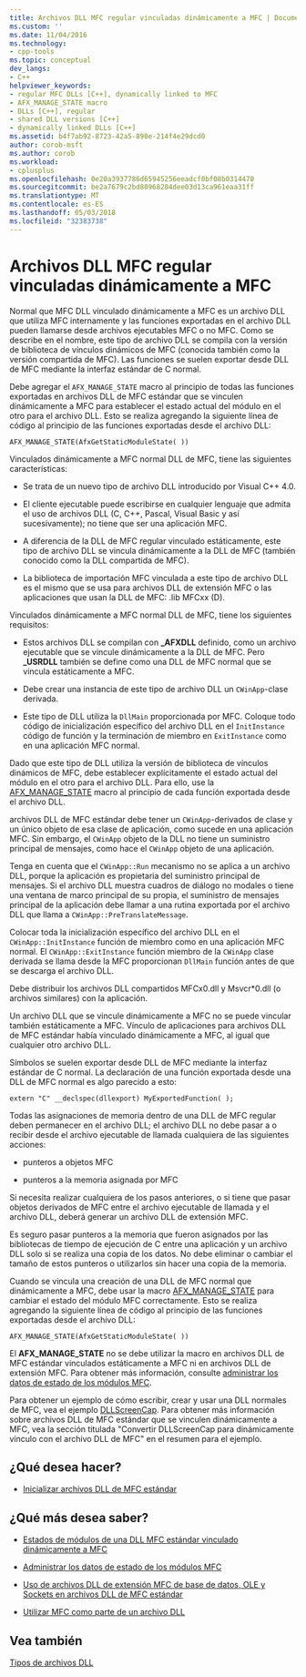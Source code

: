 ```yaml
---
title: Archivos DLL MFC regular vinculadas dinámicamente a MFC | Documentos de Microsoft
ms.custom: ''
ms.date: 11/04/2016
ms.technology:
- cpp-tools
ms.topic: conceptual
dev_langs:
- C++
helpviewer_keywords:
- regular MFC DLLs [C++], dynamically linked to MFC
- AFX_MANAGE_STATE macro
- DLLs [C++], regular
- shared DLL versions [C++]
- dynamically linked DLLs [C++]
ms.assetid: b4f7ab92-8723-42a5-890e-214f4e29dcd0
author: corob-msft
ms.author: corob
ms.workload:
- cplusplus
ms.openlocfilehash: 0e20a3937786d65945256eeadcf0bf08b0314470
ms.sourcegitcommit: be2a7679c2bd80968204dee03d13ca961eaa31ff
ms.translationtype: MT
ms.contentlocale: es-ES
ms.lasthandoff: 05/03/2018
ms.locfileid: "32383738"
---
```

# <a name="regular-mfc-dlls-dynamically-linked-to-mfc"></a>Archivos DLL MFC regular vinculadas dinámicamente a MFC
Normal que MFC DLL vinculado dinámicamente a MFC es un archivo DLL que utiliza MFC internamente y las funciones exportadas en el archivo DLL pueden llamarse desde archivos ejecutables MFC o no MFC. Como se describe en el nombre, este tipo de archivo DLL se compila con la versión de biblioteca de vínculos dinámicos de MFC (conocida también como la versión compartida de MFC). Las funciones se suelen exportar desde DLL de MFC mediante la interfaz estándar de C normal.  
  
 Debe agregar el `AFX_MANAGE_STATE` macro al principio de todas las funciones exportadas en archivos DLL de MFC estándar que se vinculen dinámicamente a MFC para establecer el estado actual del módulo en el otro para el archivo DLL. Esto se realiza agregando la siguiente línea de código al principio de las funciones exportadas desde el archivo DLL:  
  
```  
AFX_MANAGE_STATE(AfxGetStaticModuleState( ))  
```  
  
 Vinculados dinámicamente a MFC normal DLL de MFC, tiene las siguientes características:  
  
-   Se trata de un nuevo tipo de archivo DLL introducido por Visual C++ 4.0.  
  
-   El cliente ejecutable puede escribirse en cualquier lenguaje que admita el uso de archivos DLL (C, C++, Pascal, Visual Basic y así sucesivamente); no tiene que ser una aplicación MFC.  
  
-   A diferencia de la DLL de MFC regular vinculado estáticamente, este tipo de archivo DLL se vincula dinámicamente a la DLL de MFC (también conocido como la DLL compartida de MFC).  
  
-   La biblioteca de importación MFC vinculada a este tipo de archivo DLL es el mismo que se usa para archivos DLL de extensión MFC o las aplicaciones que usan la DLL de MFC: .lib MFCxx (D).  
  
 Vinculados dinámicamente a MFC normal DLL de MFC, tiene los siguientes requisitos:  
  
-   Estos archivos DLL se compilan con **_AFXDLL** definido, como un archivo ejecutable que se vincule dinámicamente a la DLL de MFC. Pero **_USRDLL** también se define como una DLL de MFC normal que se vincula estáticamente a MFC.  
  
-   Debe crear una instancia de este tipo de archivo DLL un `CWinApp`-clase derivada.  
  
-   Este tipo de DLL utiliza la `DllMain` proporcionada por MFC. Coloque todo código de inicialización específico del archivo DLL en el `InitInstance` código de función y la terminación de miembro en `ExitInstance` como en una aplicación MFC normal.  
  
 Dado que este tipo de DLL utiliza la versión de biblioteca de vínculos dinámicos de MFC, debe establecer explícitamente el estado actual del módulo en el otro para el archivo DLL. Para ello, use la [AFX_MANAGE_STATE](../mfc/reference/extension-dll-macros.md#afx_manage_state) macro al principio de cada función exportada desde el archivo DLL.  
  
 archivos DLL de MFC estándar debe tener un `CWinApp`-derivados de clase y un único objeto de esa clase de aplicación, como sucede en una aplicación MFC. Sin embargo, el `CWinApp` objeto de la DLL no tiene un suministro principal de mensajes, como hace el `CWinApp` objeto de una aplicación.  
  
 Tenga en cuenta que el `CWinApp::Run` mecanismo no se aplica a un archivo DLL, porque la aplicación es propietaria del suministro principal de mensajes. Si el archivo DLL muestra cuadros de diálogo no modales o tiene una ventana de marco principal de su propia, el suministro de mensajes principal de la aplicación debe llamar a una rutina exportada por el archivo DLL que llama a `CWinApp::PreTranslateMessage`.  
  
 Colocar toda la inicialización específico del archivo DLL en el `CWinApp::InitInstance` función de miembro como en una aplicación MFC normal. El `CWinApp::ExitInstance` función miembro de la `CWinApp` clase derivada se llama desde la MFC proporcionan `DllMain` función antes de que se descarga el archivo DLL.  
  
 Debe distribuir los archivos DLL compartidos MFCx0.dll y Msvcr*0.dll (o archivos similares) con la aplicación.  
  
 Un archivo DLL que se vincule dinámicamente a MFC no se puede vincular también estáticamente a MFC. Vínculo de aplicaciones para archivos DLL de MFC estándar había vinculado dinámicamente a MFC, al igual que cualquier otro archivo DLL.  
  
 Símbolos se suelen exportar desde DLL de MFC mediante la interfaz estándar de C normal. La declaración de una función exportada desde una DLL de MFC normal es algo parecido a esto:  
  
```  
extern "C" __declspec(dllexport) MyExportedFunction( );  
```  
  
 Todas las asignaciones de memoria dentro de una DLL de MFC regular deben permanecer en el archivo DLL; el archivo DLL no debe pasar a o recibir desde el archivo ejecutable de llamada cualquiera de las siguientes acciones:  
  
-   punteros a objetos MFC  
  
-   punteros a la memoria asignada por MFC  
  
 Si necesita realizar cualquiera de los pasos anteriores, o si tiene que pasar objetos derivados de MFC entre el archivo ejecutable de llamada y el archivo DLL, deberá generar un archivo DLL de extensión MFC.  
  
 Es seguro pasar punteros a la memoria que fueron asignados por las bibliotecas de tiempo de ejecución de C entre una aplicación y un archivo DLL solo si se realiza una copia de los datos. No debe eliminar o cambiar el tamaño de estos punteros o utilizarlos sin hacer una copia de la memoria.  
  
 Cuando se vincula una creación de una DLL de MFC normal que dinámicamente a MFC, debe usar la macro [AFX_MANAGE_STATE](../mfc/reference/extension-dll-macros.md#afx_manage_state) para cambiar el estado del módulo MFC correctamente. Esto se realiza agregando la siguiente línea de código al principio de las funciones exportadas desde el archivo DLL:  
  
```  
AFX_MANAGE_STATE(AfxGetStaticModuleState( ))  
```  
  
 El **AFX_MANAGE_STATE** no se debe utilizar la macro en archivos DLL de MFC estándar vinculados estáticamente a MFC ni en archivos DLL de extensión MFC. Para obtener más información, consulte [administrar los datos de estado de los módulos MFC](../mfc/managing-the-state-data-of-mfc-modules.md).  
  
 Para obtener un ejemplo de cómo escribir, crear y usar una DLL normales de MFC, vea el ejemplo [DLLScreenCap](https://github.com/Microsoft/VCSamples/tree/master/VC2010Samples/MFC/advanced/DllScreenCap). Para obtener más información sobre archivos DLL de MFC estándar que se vinculen dinámicamente a MFC, vea la sección titulada "Convertir DLLScreenCap para dinámicamente vínculo con el archivo DLL de MFC" en el resumen para el ejemplo.  
  
## <a name="what-do-you-want-to-do"></a>¿Qué desea hacer?  
  
-   [Inicializar archivos DLL de MFC estándar](../build/run-time-library-behavior.md#initializing-regular-dlls)  
  
## <a name="what-do-you-want-to-know-more-about"></a>¿Qué más desea saber?  
  
-   [Estados de módulos de una DLL MFC estándar vinculado dinámicamente a MFC](../build/module-states-of-a-regular-dll-dynamically-linked-to-mfc.md)  
  
-   [Administrar los datos de estado de los módulos MFC](../mfc/managing-the-state-data-of-mfc-modules.md)  
  
-   [Uso de archivos DLL de extensión MFC de base de datos, OLE y Sockets en archivos DLL de MFC estándar](../build/using-database-ole-and-sockets-extension-dlls-in-regular-dlls.md)  
  
-   [Utilizar MFC como parte de un archivo DLL](../mfc/tn011-using-mfc-as-part-of-a-dll.md)  
  
## <a name="see-also"></a>Vea también  
 [Tipos de archivos DLL](../build/kinds-of-dlls.md)